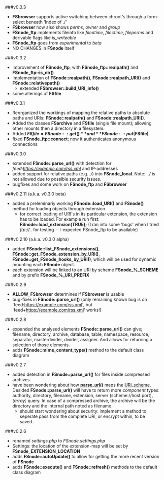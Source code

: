 ###v0.3.3
- **FSbrowser** supports active switching between chroot's through a form-select beneath 'Index of ./'
- **FSbrowser** now also shows *perms*, *owner* and *group*
- **FSnode_ftp** implements fileinfo like *fileatime*, *filectime*, *fileperms* and derivable flags like *is_writeable*
- **FSnode_ftp** goes from *experimental* to *beta*
- NO CHANGES in **FSnode** itself

###v0.3.2
- Improvement of **FSnode_ftp**, with **FSnode_ftp::realpath()** and **FSnode_ftp::is_dir()**
- Implementation of **FSnode::realpath()**, **FSnode::realpath_URI()** and **FSnode::relativepath()**
	- extended **FSbrowser::build_URI_info()**
- some alterings of **FSfile**

###v0.3.1
- Reorganized the workings of mapping the relative paths to absolute paths and URIs: **FSnode::realpath()** and **FSnode::realpath_URI()**.
- Added the classes **FSarchive** and **FSfile** (single file mount); allowing other mounts then a directory in a filesystem.
- Added **$FSfile = FSnode::get()** and **FSnode::put($FSfile)**
- fixed **FSnode_ftp::connect**; now it authenticates anonymous connections

###v0.3.0
- extended **FSnode::parse_url()** with detection for *feed:https://example.com/rss.xml* and IP-addresses
- added support for relative paths (e.g. *./*) into **FSnode_local**. Note: *../* is not allowed due to possible security issues.
- bugfixes and some work on **FSnode_ftp** and **FSbrowser**

###v0.2.11 (a.k.a. v0.3.0 beta)
- added a preleminariy working **FSnode::load_URI()** and **FSnode()** method for loading objects through extension
	- for correct loading of URI's in its particular extension, the extension has to be loaded. For example run first: **FSnode::load_extension(TRUE);** (I ran into some 'bugs' when I tried *ftp://..* for testing -- I expected FSnode_ftp to be available)

###v0.2.10 (a.k.a. v0.3.0 alpha)
- added **FSnode::list_FSnode_extensions()**, **FSnode::get_FSnode_extension_by_URI()**, **FSnode::get_FSnode_hooks_by_URI()**, which will be used for dynamic mounting each **FSnode** object.
- each extension will be linked to an URI by scheme **FSnode_%_SCHEME** and by prefix **FSnode_%_URI_PREFIX**

###v0.2.9
- **ALLOW_FSbrowser** determines if **FSbrowser** is usable
- bug-fixes in **FSnode::parse_url()** (only remaining known bug is on 'feed:https://example.com/rss.xml', but 'feed+https://example.com/rss.xml' works!)

###v0.2.8
- expanded the analysed elements **FSnode::parse_url()** can give; filename, directory, archive, database, table, namespace, resource, separator, masterdivider, divider, assigner. And allows for returning a selection of those elements.
- adds **FSnode::mime_content_type()** method to the default class diagram

###v0.2.7
- added detection in **FSnode::parse_url()** for files inside compressed archives.
- have been wondering about how **[parse_url()](http://php.net/parse_url)** maps the [URI_scheme](http://en.wikipedia.org/wiki/URI_scheme#Examples). Desided **FSnode::parse_url()** will have to return more *component* types: authority, directory, filename, extension, server (scheme://host:port), *(array)* query. In case of a compressed archive, the archive will be the directory and the internal path noted as filename.
	- should start wondering about security: implement a method to seperate pass from the complete URI, or encrypt within, to be saved..

###v0.2.6
- renamed *settings.php* to *FSnode.settings.php*
- Settings: the location of the extension-map will be set by **FSnode_EXTENSION_LOCATION**
- adds **FSnode::autoUpdate()** to allow for getting the more recent version of **FSnode**
- adds **FSnode::execute()** and **FSnode::refresh()** methods to the default class diagram
